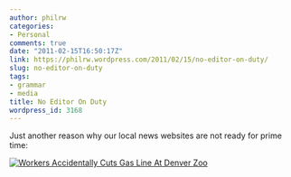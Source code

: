 ```yaml
---
author: philrw
categories:
- Personal
comments: true
date: "2011-02-15T16:50:17Z"
link: https://philrw.wordpress.com/2011/02/15/no-editor-on-duty/
slug: no-editor-on-duty
tags:
- grammar
- media
title: No Editor On Duty
wordpress_id: 3168
---
```


Just another reason why our local news websites are not ready for prime time:

[![Workers Accidentally Cuts Gas Line At Denver Zoo](/images/no-editor-on-duty.jpg)](/images/no-editor-on-duty.jpg)
